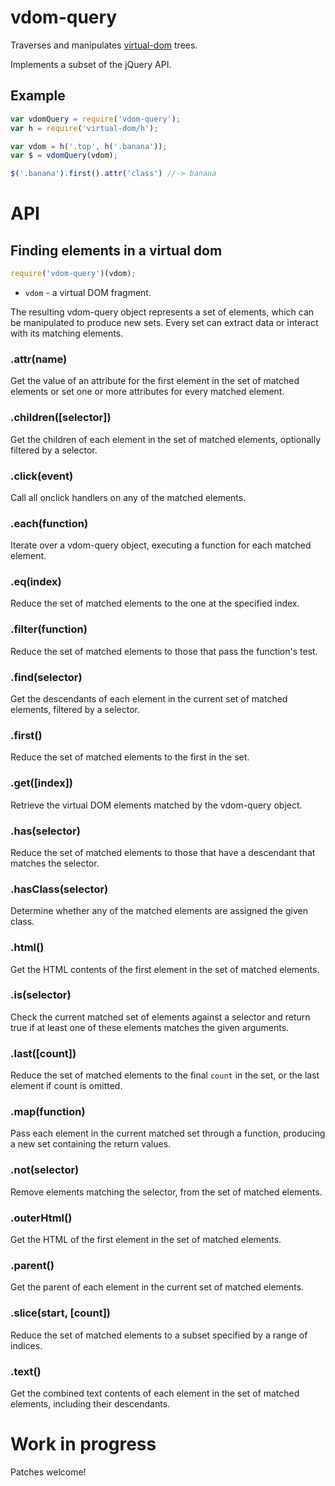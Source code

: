 # vdom-query

Traverses and manipulates
[virtual-dom](https://github.com/Matt-Esch/virtual-dom) trees.

Implements a subset of the jQuery API.

## Example

```JavaScript
var vdomQuery = require('vdom-query');
var h = require('virtual-dom/h');

var vdom = h('.top', h('.banana'));
var $ = vdomQuery(vdom);

$('.banana').first().attr('class') //-> banana

```

# API

## Finding elements in a virtual dom

```JavaScript
require('vdom-query')(vdom);
```

* `vdom` - a virtual DOM fragment.

The resulting vdom-query object represents a set of elements, which can be manipulated to produce new sets. Every set can extract data or interact with its matching elements.

### .attr(name)
Get the value of an attribute for the first element in the set of matched elements or set one or more attributes for every matched element.

### .children([selector])
Get the children of each element in the set of matched elements, optionally filtered by a selector.

### .click(event)
Call all onclick handlers on any of the matched elements.

### .each(function)
Iterate over a vdom-query object, executing a function for each matched element.

### .eq(index)
Reduce the set of matched elements to the one at the specified index.

### .filter(function)
Reduce the set of matched elements to those that pass the function's test.

### .find(selector)
Get the descendants of each element in the current set of matched elements, filtered by a selector.

### .first()
Reduce the set of matched elements to the first in the set.

### .get([index])
Retrieve the virtual DOM elements matched by the vdom-query object.

### .has(selector)
Reduce the set of matched elements to those that have a descendant that matches the selector.

### .hasClass(selector)
Determine whether any of the matched elements are assigned the given class.

### .html()
Get the HTML contents of the first element in the set of matched elements.

### .is(selector)
Check the current matched set of elements against a selector and return true if at least one of these elements matches the given arguments.

### .last([count])
Reduce the set of matched elements to the final `count` in the set, or the last element if count is omitted.

### .map(function)
Pass each element in the current matched set through a function, producing a new set containing the return values.

### .not(selector)
Remove elements matching the selector, from the set of matched elements.

### .outerHtml()
Get the HTML of the first element in the set of matched elements.

### .parent()
Get the parent of each element in the current set of matched elements.

### .slice(start, [count])
Reduce the set of matched elements to a subset specified by a range of indices.

### .text()
Get the combined text contents of each element in the set of matched elements, including their descendants.

# Work in progress

Patches welcome!
